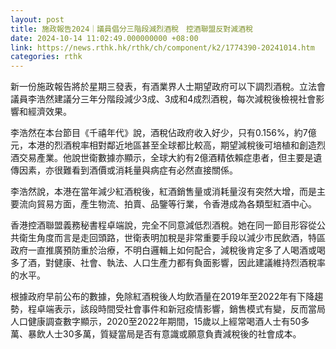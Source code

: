 ```yaml
---
layout: post
title: 施政報告2024｜議員倡分三階段減烈酒稅　控酒聯盟反對減酒稅
date: 2024-10-14 11:02:49.000000000 +08:00
link: https://news.rthk.hk/rthk/ch/component/k2/1774390-20241014.htm
categories: rthk
---
```


新一份施政報告將於星期三發表，有酒業界人士期望政府可以下調烈酒稅。立法會議員李浩然建議分三年分階段減少3成、3成和4成烈酒稅，每次減稅後檢視社會影響和經濟效果。

李浩然在本台節目《千禧年代》說，酒稅佔政府收入好少，只有0.156%，約7億元，本港的烈酒稅率相對鄰近地區甚至全球都比較高，期望減稅後可培植和創造烈酒交易產業。他說世衛數據亦顯示，全球大約有2億酒精依賴症患者，但主要是遺傳因素，亦很難看到酒價或消耗量與病症有必然直接關係。

李浩然說，本港在當年減少紅酒稅後，紅酒銷售量或消耗量沒有突然大增，而是主要流向貿易方面，產生物流、拍賣、品鑒等行業，令香港成為各類型紅酒中心。

香港控酒聯盟義務秘書程卓端說，完全不同意減低烈酒稅。她在同一節目形容從公共衛生角度而言是走回頭路，世衛表明加稅是非常重要手段以減少市民飲酒，特區政府一直推廣預防重於治療，不明白邏輯上如何配合，減稅後肯定多了人喝酒或喝多了酒，對健康、社會、執法、人口生產力都有負面影響，因此建議維持烈酒稅率的水平。

根據政府早前公布的數據，免除紅酒稅後人均飲酒量在2019年至2022年有下降趨勢，程卓端表示，該段時間受社會事件和新冠疫情影響，銷售模式有變，反而當局人口健康調查數字顯示，2020至2022年期間，15歲以上經常喝酒人士有50多萬、暴飲人士30多萬，質疑當局是否有意識或願意負責減稅後的社會成本。

